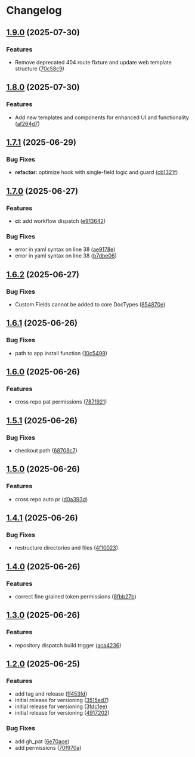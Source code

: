 # Changelog

## [1.9.0](https://github.com/digikwal/fieldmate/compare/v1.8.0...v1.9.0) (2025-07-30)


### Features

* Remove deprecated 404 route fixture and update web template structure ([70c58c9](https://github.com/digikwal/fieldmate/commit/70c58c9d9012130a5ae721d0ee9449a47ce673b9))

## [1.8.0](https://github.com/digikwal/fieldmate/compare/v1.7.1...v1.8.0) (2025-07-30)


### Features

* Add new templates and components for enhanced UI and functionality ([af264d7](https://github.com/digikwal/fieldmate/commit/af264d721e4dfb0e5b901041780ab4e2f5cb8564))

## [1.7.1](https://github.com/digikwal/fieldmate/compare/v1.7.0...v1.7.1) (2025-06-29)


### Bug Fixes

* **refactor:** optimize hook with single-field logic and guard ([cb1321f](https://github.com/digikwal/fieldmate/commit/cb1321fb2fa20441b79d4038cf27085b2ad3abe0))

## [1.7.0](https://github.com/digikwal/fieldmate/compare/v1.6.2...v1.7.0) (2025-06-27)


### Features

* **ci:** add workflow dispatch ([e913642](https://github.com/digikwal/fieldmate/commit/e91364226a2fa317549e552e2f590d972a81186a))


### Bug Fixes

* error in yaml syntax on line 38 ([ae9178e](https://github.com/digikwal/fieldmate/commit/ae9178e1deb689135dd7d206ef97b7d6123bdca6))
* error in yaml syntax on line 38 ([b7dbe06](https://github.com/digikwal/fieldmate/commit/b7dbe06ac001acb60e9f220e00bfd2645f445f9a))

## [1.6.2](https://github.com/digikwal/fieldmate/compare/v1.6.1...v1.6.2) (2025-06-27)


### Bug Fixes

* Custom Fields cannot be added to core DocTypes ([854870e](https://github.com/digikwal/fieldmate/commit/854870e1f390c802608b9bca3d445ef034ea17a1))

## [1.6.1](https://github.com/digikwal/fieldmate/compare/v1.6.0...v1.6.1) (2025-06-26)


### Bug Fixes

* path to app install function ([10c5499](https://github.com/digikwal/fieldmate/commit/10c5499218f75bfce315bc0f162ceeeac5efe423))

## [1.6.0](https://github.com/digikwal/fieldmate/compare/v1.5.1...v1.6.0) (2025-06-26)


### Features

* cross repo pat permissions ([787f921](https://github.com/digikwal/fieldmate/commit/787f9217033683cbff5249022b73f2aac8d0bcb3))

## [1.5.1](https://github.com/digikwal/fieldmate/compare/v1.5.0...v1.5.1) (2025-06-26)


### Bug Fixes

* checkout path ([68708c7](https://github.com/digikwal/fieldmate/commit/68708c7672c38b58d75db39918abcd2dbe2a64f4))

## [1.5.0](https://github.com/digikwal/fieldmate/compare/v1.4.1...v1.5.0) (2025-06-26)


### Features

* cross repo auto pr ([d0a393d](https://github.com/digikwal/fieldmate/commit/d0a393d416e3a339103815dca72234f0fda51ad5))

## [1.4.1](https://github.com/digikwal/fieldmate/compare/v1.4.0...v1.4.1) (2025-06-26)


### Bug Fixes

* restructure directories and files ([4f10023](https://github.com/digikwal/fieldmate/commit/4f10023cfbbd9de3fc519a20ad51040ee86d2eb6))

## [1.4.0](https://github.com/digikwal/fieldmate/compare/v1.3.0...v1.4.0) (2025-06-26)


### Features

* correct fine grained token permissions ([8fbb27b](https://github.com/digikwal/fieldmate/commit/8fbb27b028a20c33fd4ae6dc1679604e27d8aa17))

## [1.3.0](https://github.com/digikwal/fieldmate/compare/v1.2.0...v1.3.0) (2025-06-26)


### Features

* repository dispatch build trigger ([aca4236](https://github.com/digikwal/fieldmate/commit/aca423642670160eef6ca86a847e0b6dc4acb00f))

## [1.2.0](https://github.com/digikwal/fieldmate/compare/v1.1.0...v1.2.0) (2025-06-25)


### Features

* add tag and release ([ff453fd](https://github.com/digikwal/fieldmate/commit/ff453fd0d8f2f6585278d094609e1a41d6e50075))
* initial release for versioning ([3515ed7](https://github.com/digikwal/fieldmate/commit/3515ed78456f26ef559e7397c0b2a53c42a4fd40))
* initial release for versioning ([3fdc1ee](https://github.com/digikwal/fieldmate/commit/3fdc1ee0d6dc5d61e8730749ca0700f40d3f5778))
* initial release for versioning ([4917202](https://github.com/digikwal/fieldmate/commit/4917202fd1d9c0c1c22259c87b5119682784fd8b))


### Bug Fixes

* add gh_pat ([6e70ace](https://github.com/digikwal/fieldmate/commit/6e70acebdf9d489869fdeeb595dcc174235f0a74))
* add permissions ([70f970a](https://github.com/digikwal/fieldmate/commit/70f970a3541aa9770b0c71c7b341c801763dac94))
